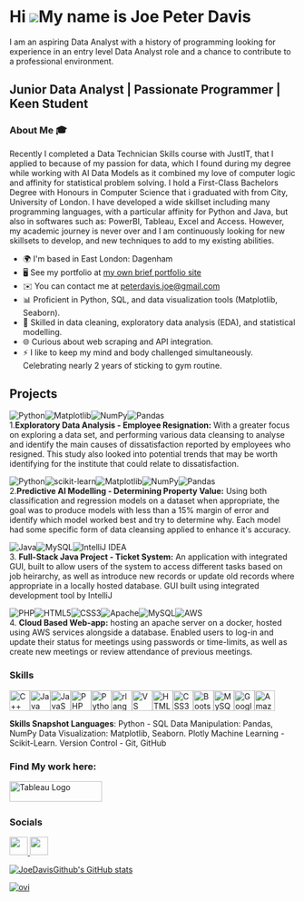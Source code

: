 Hi ![](https://user-images.githubusercontent.com/18350557/176309783-0785949b-9127-417c-8b55-ab5a4333674e.gif)My name is Joe Peter Davis
=======================================================================================================================================

I am an aspiring Data Analyst with a history of programming looking for experience in an entry level Data Analyst role and a chance to contribute to a professional environment.

Junior Data Analyst | Passionate Programmer | Keen Student
----------------------------------------------------------

### About Me 🎓

Recently I completed a Data Technician Skills course with JustIT, that I applied to because of my passion for data, which I found during my degree while working with AI Data Models as it combined my love of computer logic and affinity for statistical problem solving. I hold a First-Class Bachelors Degree with Honours in Computer Science that i graduated with from City, University of London. I have developed a wide skillset including many programming languages, with a particular affinity for Python and Java, but also in softwares such as: PowerBI, Tableau, Excel and Access. However, my academic journey is never over and I am continuously looking for new skillsets to develop, and new techniques to add to my existing abilities.

*   🌍 I'm based in East London: Dagenham
*   🖥️ See my portfolio at [my own brief portfolio site](http://github.com/JoeDavisGithub/JoeDavisGithub.github.io)
*   ✉️ You can contact me at [peterdavis.joe@gmail.com](mailto:peterdavis.joe@gmail.com)
*   📊 Proficient in Python, SQL, and data visualization tools (Matplotlib, Seaborn).
*   🧩 Skilled in data cleaning, exploratory data analysis (EDA), and statistical modelling.
*   🌐 Curious about web scraping and API integration.
*   ⚡ I like to keep my mind and body challenged simultaneously. Celebrating nearly 2 years of sticking to gym routine.

## Projects
 ![Python](https://img.shields.io/badge/python-3670A0?style=for-the-badge&logo=python&logoColor=ffdd54)![Matplotlib](https://img.shields.io/badge/Matplotlib-%23ffffff.svg?style=for-the-badge&logo=Matplotlib&logoColor=black)![NumPy](https://img.shields.io/badge/numpy-%23013243.svg?style=for-the-badge&logo=numpy&logoColor=white)![Pandas](https://img.shields.io/badge/pandas-%23150458.svg?style=for-the-badge&logo=pandas&logoColor=white)   
1.**Exploratory Data Analysis - Employee Resignation:** With a greater focus on exploring a data set, and performing various data cleansing to analyse and identify the main causes of dissatisfaction reported by employees who resigned. This study also looked into potential trends that may be worth identifying for the institute that could relate to dissatisfaction. 

![Python](https://img.shields.io/badge/python-3670A0?style=for-the-badge&logo=python&logoColor=ffdd54)![scikit-learn](https://img.shields.io/badge/scikit--learn-%23F7931E.svg?style=for-the-badge&logo=scikit-learn&logoColor=white)![Matplotlib](https://img.shields.io/badge/Matplotlib-%23ffffff.svg?style=for-the-badge&logo=Matplotlib&logoColor=black)![NumPy](https://img.shields.io/badge/numpy-%23013243.svg?style=for-the-badge&logo=numpy&logoColor=white)![Pandas](https://img.shields.io/badge/pandas-%23150458.svg?style=for-the-badge&logo=pandas&logoColor=white)   
2.**Predictive AI Modelling - Determining Property Value:** Using both classification and regression models on a dataset when appropriate, the goal was to produce models with less than a 15% margin of error and identify which model worked best and try to determine why. Each model had some specific form of data cleansing applied to enhance it's accuracy.

![Java](https://img.shields.io/badge/java-%23ED8B00.svg?style=for-the-badge&logo=openjdk&logoColor=white)![MySQL](https://img.shields.io/badge/mysql-4479A1.svg?style=for-the-badge&logo=mysql&logoColor=white)![IntelliJ IDEA](https://img.shields.io/badge/IntelliJIDEA-000000.svg?style=for-the-badge&logo=intellij-idea&logoColor=white)   
3. **Full-Stack Java Project - Ticket System:** An application with integrated GUI, built to allow users of the system to access different tasks based on job heirarchy, as well as introduce new records or update old records where appropriate in a locally hosted database. GUI built using integrated development tool by IntelliJ

![PHP](https://img.shields.io/badge/php-%23777BB4.svg?style=for-the-badge&logo=php&logoColor=white)![HTML5](https://img.shields.io/badge/html5-%23E34F26.svg?style=for-the-badge&logo=html5&logoColor=white)![CSS3](https://img.shields.io/badge/css3-%231572B6.svg?style=for-the-badge&logo=css3&logoColor=white)![Apache](https://img.shields.io/badge/apache-%23D42029.svg?style=for-the-badge&logo=apache&logoColor=white)![MySQL](https://img.shields.io/badge/mysql-4479A1.svg?style=for-the-badge&logo=mysql&logoColor=white)![AWS](https://img.shields.io/badge/AWS-%23FF9900.svg?style=for-the-badge&logo=amazon-aws&logoColor=white)   
4. **Cloud Based Web-app:** hosting an apache server on a docker, hosted using AWS services alongside a database. Enabled users to log-in and update their status for meetings using passwords or time-limits, as well as create new meetings or review attendance of previous meetings.

  
### Skills 
<p align="left">
<a href="https://docs.microsoft.com/en-us/cpp/?view=msvc-170" target="_blank" rel="noreferrer"><img src="https://raw.githubusercontent.com/danielcranney/readme-generator/main/public/icons/skills/cplusplus-colored.svg" width="36" height="36" alt="C++" /></a><a href="https://www.oracle.com/java/" target="_blank" rel="noreferrer"><img src="https://raw.githubusercontent.com/danielcranney/readme-generator/main/public/icons/skills/java-colored.svg" width="36" height="36" alt="Java" /></a><a href="https://developer.mozilla.org/en-US/docs/Web/JavaScript" target="_blank" rel="noreferrer"><img src="https://raw.githubusercontent.com/danielcranney/readme-generator/main/public/icons/skills/javascript-colored.svg" width="36" height="36" alt="JavaScript" /></a><a href="https://www.php.net/" target="_blank" rel="noreferrer"><img src="https://raw.githubusercontent.com/danielcranney/readme-generator/main/public/icons/skills/php-colored.svg" width="36" height="36" alt="PHP" /></a><a href="https://www.python.org/" target="_blank" rel="noreferrer"><img src="https://raw.githubusercontent.com/danielcranney/readme-generator/main/public/icons/skills/python-colored.svg" width="36" height="36" alt="Python" /></a><a href="https://www.r-project.org/" target="_blank" rel="noreferrer"><img src="https://raw.githubusercontent.com/danielcranney/readme-generator/main/public/icons/skills/rlang-colored.svg" width="36" height="36" alt="rlang" /></a><a href="https://code.visualstudio.com/" target="_blank" rel="noreferrer"><img src="https://raw.githubusercontent.com/danielcranney/readme-generator/main/public/icons/skills/visualstudiocode.svg" width="36" height="36" alt="VS Code" /></a><a href="https://developer.mozilla.org/en-US/docs/Glossary/HTML5" target="_blank" rel="noreferrer"><img src="https://raw.githubusercontent.com/danielcranney/readme-generator/main/public/icons/skills/html5-colored.svg" width="36" height="36" alt="HTML5" /></a><a href="https://www.w3.org/TR/CSS/#css" target="_blank" rel="noreferrer"><img src="https://raw.githubusercontent.com/danielcranney/readme-generator/main/public/icons/skills/css3-colored.svg" width="36" height="36" alt="CSS3" /></a><a href="https://getbootstrap.com/" target="_blank" rel="noreferrer"><img src="https://raw.githubusercontent.com/danielcranney/readme-generator/main/public/icons/skills/bootstrap-colored.svg" width="36" height="36" alt="Bootstrap" /></a><a href="https://www.mysql.com/" target="_blank" rel="noreferrer"><img src="https://raw.githubusercontent.com/danielcranney/readme-generator/main/public/icons/skills/mysql-colored.svg" width="36" height="36" alt="MySQL" /></a><a href="https://cloud.google.com/" target="_blank" rel="noreferrer"><img src="https://raw.githubusercontent.com/danielcranney/readme-generator/main/public/icons/skills/googlecloud-colored.svg" width="36" height="36" alt="Google Cloud" /></a><a href="https://aws.amazon.com" target="_blank" rel="noreferrer"><img src="https://raw.githubusercontent.com/danielcranney/readme-generator/main/public/icons/skills/aws-colored.svg" width="36" height="36" alt="Amazon Web Services" /></a>
                    </p>

**Skills Snapshot Languages**:
Python - SQL Data Manipulation: Pandas, NumPy Data Visualization: Matplotlib, Seaborn. Plotly Machine Learning - Scikit-Learn. Version Control - Git, GitHub



### Find My work here:
<p align="left">
<a href="https://public.tableau.com/app/profile/joe.davis3276/vizzes" target="_blank" rel="noreferrer; return false;"><img src="https://raw.githubusercontent.com/gilbarbara/logos/main/logos/tableau.svg" width="163" height="36" alt="Tableau Logo" /></a>&nbsp;&nbsp;
</p>

### Socials
  <p align="left">
<a href="https://www.github.com/JoeDavisGithub" target="_blank" rel="noreferrer">
<picture>
<source media="(prefers-color-scheme: dark)" srcset="https://raw.githubusercontent.com/danielcranney/readme-generator/main/public/icons/socials/github-dark.svg" />
<source media="(prefers-color-scheme: light)" srcset="https://raw.githubusercontent.com/danielcranney/readme-generator/main/public/icons/socials/github.svg" />
<img src="https://raw.githubusercontent.com/danielcranney/readme-generator/main/public/icons/socials/github.svg" width="32" height="32" />
</picture>
</a>
<a href="https://www.linkedin.com/in/joe-davis-6703821a3/" target="_blank" rel="noreferrer">
<picture>
<source media="(prefers-color-scheme: dark)" srcset="https://raw.githubusercontent.com/danielcranney/readme-generator/main/public/icons/socials/linkedin-dark.svg" />
<source media="(prefers-color-scheme: light)" srcset="https://raw.githubusercontent.com/danielcranney/readme-generator/main/public/icons/socials/linkedin.svg" />
<img src="https://raw.githubusercontent.com/danielcranney/readme-generator/main/public/icons/socials/linkedin.svg" width="32" height="32" />
</picture>
</a></p>
<a href="https://github.com/JoeDavisGithub"><img src="https://github-readme-stats.vercel.app/api?username=JoeDavisGithub&show_icons=true&hide=&count_private=true&hide_border=true&show_icons=true&theme=chartreuse-dark" alt="JoeDavisGithub's GitHub stats" /></a>

<a href="https://github.com/JoeDavisGithub"> <img src="https://github-readme-stats.vercel.app/api/top-langs/?username=JoeDavisGithub&hide=Jupyter%20Notebook&theme=chartreuse-dark" alt="ovi" /></a>
